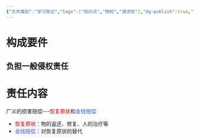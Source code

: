 ```yaml
---
{"文件类别":"学习笔记","tags":["知识点","物权","请求权"],"dg-publish":true,"permalink":"/学习笔记studyup/物权法学/侵权损害赔偿请求权/","dgPassFrontmatter":true,"created":"2024-10-25T10:14:43.651+08:00","updated":"2024-12-01T19:14:42.918+08:00"}
---
```


# 构成要件
## 负担一般侵权责任
# 责任内容
广义的损害赔偿---<font color="#c00000">恢复原状</font>和<font color="#245bdb">金钱赔偿</font>
- <font color="#c00000">恢复原状</font>：物的返还、修复、人的治疗等
- <font color="#245bdb">金钱赔偿</font>：对恢复原状的替代